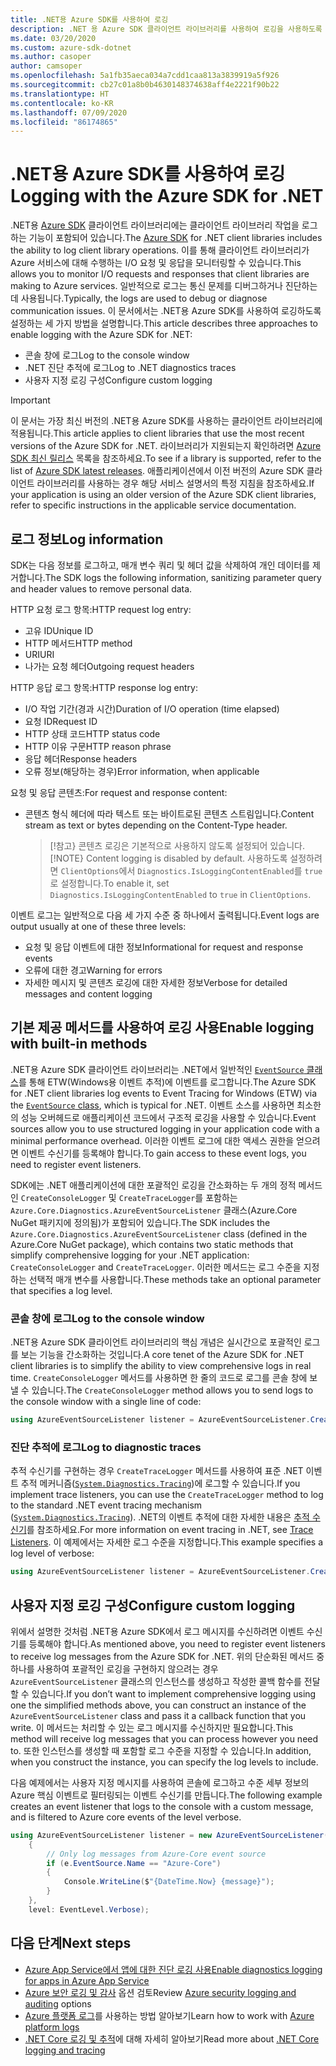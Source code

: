 ```yaml
---
title: .NET용 Azure SDK를 사용하여 로깅
description: .NET 용 Azure SDK 클라이언트 라이브러리를 사용하여 로깅을 사용하도록 설정하는 방법 알아보기
ms.date: 03/20/2020
ms.custom: azure-sdk-dotnet
ms.author: casoper
author: camsoper
ms.openlocfilehash: 5a1fb35aeca034a7cdd1caa813a3839919a5f926
ms.sourcegitcommit: cb27c01a8b0b4630148374638aff4e2221f90b22
ms.translationtype: HT
ms.contentlocale: ko-KR
ms.lasthandoff: 07/09/2020
ms.locfileid: "86174865"
---
```

# <a name="logging-with-the-azure-sdk-for-net"></a><span data-ttu-id="151ce-103">.NET용 Azure SDK를 사용하여 로깅</span><span class="sxs-lookup"><span data-stu-id="151ce-103">Logging with the Azure SDK for .NET</span></span>

<span data-ttu-id="151ce-104">.NET용 [Azure SDK](https://azure.microsoft.com/downloads/) 클라이언트 라이브러리에는 클라이언트 라이브러리 작업을 로그하는 기능이 포함되어 있습니다.</span><span class="sxs-lookup"><span data-stu-id="151ce-104">The [Azure SDK](https://azure.microsoft.com/downloads/) for .NET client libraries includes the ability to log client library operations.</span></span> <span data-ttu-id="151ce-105">이를 통해 클라이언트 라이브러리가 Azure 서비스에 대해 수행하는 I/O 요청 및 응답을 모니터링할 수 있습니다.</span><span class="sxs-lookup"><span data-stu-id="151ce-105">This allows you to monitor I/O requests and responses that client libraries are making to Azure services.</span></span> <span data-ttu-id="151ce-106">일반적으로 로그는 통신 문제를 디버그하거나 진단하는 데 사용됩니다.</span><span class="sxs-lookup"><span data-stu-id="151ce-106">Typically, the logs are used to debug or diagnose communication issues.</span></span> <span data-ttu-id="151ce-107">이 문서에서는 .NET용 Azure SDK를 사용하여 로깅하도록 설정하는 세 가지 방법을 설명합니다.</span><span class="sxs-lookup"><span data-stu-id="151ce-107">This article describes three approaches to enable logging with the Azure SDK for .NET:</span></span>

- <span data-ttu-id="151ce-108">콘솔 창에 로그</span><span class="sxs-lookup"><span data-stu-id="151ce-108">Log to the console window</span></span>
- <span data-ttu-id="151ce-109">.NET 진단 추적에 로그</span><span class="sxs-lookup"><span data-stu-id="151ce-109">Log to .NET diagnostics traces</span></span>
- <span data-ttu-id="151ce-110">사용자 지정 로깅 구성</span><span class="sxs-lookup"><span data-stu-id="151ce-110">Configure custom logging</span></span>

> [!IMPORTANT]
> <span data-ttu-id="151ce-111">이 문서는 가장 최신 버전의 .NET용 Azure SDK를 사용하는 클라이언트 라이브러리에 적용됩니다.</span><span class="sxs-lookup"><span data-stu-id="151ce-111">This article applies to client libraries that use the most recent versions of the Azure SDK for .NET.</span></span> <span data-ttu-id="151ce-112">라이브러리가 지원되는지 확인하려면 [Azure SDK 최신 릴리스](https://azure.github.io/azure-sdk/releases/latest/index.html) 목록을 참조하세요.</span><span class="sxs-lookup"><span data-stu-id="151ce-112">To see if a library is supported, refer to the list of [Azure SDK latest releases](https://azure.github.io/azure-sdk/releases/latest/index.html).</span></span> <span data-ttu-id="151ce-113">애플리케이션에서 이전 버전의 Azure SDK 클라이언트 라이브러리를 사용하는 경우 해당 서비스 설명서의 특정 지침을 참조하세요.</span><span class="sxs-lookup"><span data-stu-id="151ce-113">If your application is using an older version of the Azure SDK client libraries, refer to specific instructions in the applicable service documentation.</span></span>

## <a name="log-information"></a><span data-ttu-id="151ce-114">로그 정보</span><span class="sxs-lookup"><span data-stu-id="151ce-114">Log information</span></span>

<span data-ttu-id="151ce-115">SDK는 다음 정보를 로그하고, 매개 변수 쿼리 및 헤더 값을 삭제하여 개인 데이터를 제거합니다.</span><span class="sxs-lookup"><span data-stu-id="151ce-115">The SDK logs the following information, sanitizing parameter query and header values to remove personal data.</span></span>

<span data-ttu-id="151ce-116">HTTP 요청 로그 항목:</span><span class="sxs-lookup"><span data-stu-id="151ce-116">HTTP request log entry:</span></span>

- <span data-ttu-id="151ce-117">고유 ID</span><span class="sxs-lookup"><span data-stu-id="151ce-117">Unique ID</span></span>
- <span data-ttu-id="151ce-118">HTTP 메서드</span><span class="sxs-lookup"><span data-stu-id="151ce-118">HTTP method</span></span>
- <span data-ttu-id="151ce-119">URI</span><span class="sxs-lookup"><span data-stu-id="151ce-119">URI</span></span>
- <span data-ttu-id="151ce-120">나가는 요청 헤더</span><span class="sxs-lookup"><span data-stu-id="151ce-120">Outgoing request headers</span></span>

<span data-ttu-id="151ce-121">HTTP 응답 로그 항목:</span><span class="sxs-lookup"><span data-stu-id="151ce-121">HTTP response log entry:</span></span>

- <span data-ttu-id="151ce-122">I/O 작업 기간(경과 시간)</span><span class="sxs-lookup"><span data-stu-id="151ce-122">Duration of I/O operation (time elapsed)</span></span>
- <span data-ttu-id="151ce-123">요청 ID</span><span class="sxs-lookup"><span data-stu-id="151ce-123">Request ID</span></span>
- <span data-ttu-id="151ce-124">HTTP 상태 코드</span><span class="sxs-lookup"><span data-stu-id="151ce-124">HTTP status code</span></span>
- <span data-ttu-id="151ce-125">HTTP 이유 구문</span><span class="sxs-lookup"><span data-stu-id="151ce-125">HTTP reason phrase</span></span>
- <span data-ttu-id="151ce-126">응답 헤더</span><span class="sxs-lookup"><span data-stu-id="151ce-126">Response headers</span></span>
- <span data-ttu-id="151ce-127">오류 정보(해당하는 경우)</span><span class="sxs-lookup"><span data-stu-id="151ce-127">Error information, when applicable</span></span>

<span data-ttu-id="151ce-128">요청 및 응답 콘텐츠:</span><span class="sxs-lookup"><span data-stu-id="151ce-128">For request and response content:</span></span>

- <span data-ttu-id="151ce-129">콘텐츠 형식 헤더에 따라 텍스트 또는 바이트로된 콘텐츠 스트림입니다.</span><span class="sxs-lookup"><span data-stu-id="151ce-129">Content stream as text or bytes depending on the Content-Type header.</span></span>
     > <span data-ttu-id="151ce-130">[!참고} 콘텐츠 로깅은 기본적으로 사용하지 않도록 설정되어 있습니다.</span><span class="sxs-lookup"><span data-stu-id="151ce-130">[!NOTE} Content logging is disabled by default.</span></span> <span data-ttu-id="151ce-131">사용하도록 설정하려면 `ClientOptions`에서 `Diagnostics.IsLoggingContentEnabled`를 `true`로 설정합니다.</span><span class="sxs-lookup"><span data-stu-id="151ce-131">To enable it, set `Diagnostics.IsLoggingContentEnabled` to `true` in `ClientOptions`.</span></span>

<span data-ttu-id="151ce-132">이벤트 로그는 일반적으로 다음 세 가지 수준 중 하나에서 출력됩니다.</span><span class="sxs-lookup"><span data-stu-id="151ce-132">Event logs are output usually at one of these three levels:</span></span>

- <span data-ttu-id="151ce-133">요청 및 응답 이벤트에 대한 정보</span><span class="sxs-lookup"><span data-stu-id="151ce-133">Informational for request and response events</span></span>
- <span data-ttu-id="151ce-134">오류에 대한 경고</span><span class="sxs-lookup"><span data-stu-id="151ce-134">Warning for errors</span></span>
- <span data-ttu-id="151ce-135">자세한 메시지 및 콘텐츠 로깅에 대한 자세한 정보</span><span class="sxs-lookup"><span data-stu-id="151ce-135">Verbose for detailed messages and content logging</span></span>

## <a name="enable-logging-with-built-in-methods"></a><span data-ttu-id="151ce-136">기본 제공 메서드를 사용하여 로깅 사용</span><span class="sxs-lookup"><span data-stu-id="151ce-136">Enable logging with built-in methods</span></span>

<span data-ttu-id="151ce-137">.NET용 Azure SDK 클라이언트 라이브러리는 .NET에서 일반적인 [`EventSource` 클래스](/dotnet/api/system.diagnostics.tracing.eventsource)를 통해 ETW(Windows용 이벤트 추적)에 이벤트를 로그합니다.</span><span class="sxs-lookup"><span data-stu-id="151ce-137">The Azure SDK for .NET client libraries log events to Event Tracing for Windows (ETW) via the [`EventSource` class](/dotnet/api/system.diagnostics.tracing.eventsource), which is typical for .NET.</span></span> <span data-ttu-id="151ce-138">이벤트 소스를 사용하면 최소한의 성능 오버헤드로 애플리케이션 코드에서 구조적 로깅을 사용할 수 있습니다.</span><span class="sxs-lookup"><span data-stu-id="151ce-138">Event sources allow you to use structured logging in your application code with a minimal performance overhead.</span></span> <span data-ttu-id="151ce-139">이러한 이벤트 로그에 대한 액세스 권한을 얻으려면 이벤트 수신기를 등록해야 합니다.</span><span class="sxs-lookup"><span data-stu-id="151ce-139">To gain access to these event logs, you need to register event listeners.</span></span>

<span data-ttu-id="151ce-140">SDK에는 .NET 애플리케이션에 대한 포괄적인 로깅을 간소화하는 두 개의 정적 메서드인 `CreateConsoleLogger` 및 `CreateTraceLogger`를 포함하는 `Azure.Core.Diagnostics.AzureEventSourceListener` 클래스(Azure.Core NuGet 패키지에 정의됨)가 포함되어 있습니다.</span><span class="sxs-lookup"><span data-stu-id="151ce-140">The SDK includes the `Azure.Core.Diagnostics.AzureEventSourceListener` class (defined in the Azure.Core NuGet package), which contains two static methods that simplify comprehensive logging for your .NET application: `CreateConsoleLogger` and `CreateTraceLogger`.</span></span> <span data-ttu-id="151ce-141">이러한 메서드는 로그 수준을 지정하는 선택적 매개 변수를 사용합니다.</span><span class="sxs-lookup"><span data-stu-id="151ce-141">These methods take an optional parameter that specifies a log level.</span></span>

### <a name="log-to-the-console-window"></a><span data-ttu-id="151ce-142">콘솔 창에 로그</span><span class="sxs-lookup"><span data-stu-id="151ce-142">Log to the console window</span></span>

<span data-ttu-id="151ce-143">.NET용 Azure SDK 클라이언트 라이브러리의 핵심 개념은 실시간으로 포괄적인 로그를 보는 기능을 간소화하는 것입니다.</span><span class="sxs-lookup"><span data-stu-id="151ce-143">A core tenet of the Azure SDK for .NET client libraries is to simplify the ability to view comprehensive logs in real time.</span></span> <span data-ttu-id="151ce-144">`CreateConsoleLogger` 메서드를 사용하면 한 줄의 코드로 로그를 콘솔 창에 보낼 수 있습니다.</span><span class="sxs-lookup"><span data-stu-id="151ce-144">The `CreateConsoleLogger` method allows you to send logs to the console window with a single line of code:</span></span>

```csharp
using AzureEventSourceListener listener = AzureEventSourceListener.CreateConsoleLogger();
```

### <a name="log-to-diagnostic-traces"></a><span data-ttu-id="151ce-145">진단 추적에 로그</span><span class="sxs-lookup"><span data-stu-id="151ce-145">Log to diagnostic traces</span></span>

<span data-ttu-id="151ce-146">추적 수신기를 구현하는 경우 `CreateTraceLogger` 메서드를 사용하여 표준 .NET 이벤트 추적 메커니즘([`System.Diagnostics.Tracing`](/dotnet/api/system.diagnostics.tracing))에 로그할 수 있습니다.</span><span class="sxs-lookup"><span data-stu-id="151ce-146">If you implement trace listeners, you can use the `CreateTraceLogger` method to log to the standard .NET event tracing mechanism ([`System.Diagnostics.Tracing`](/dotnet/api/system.diagnostics.tracing)).</span></span> <span data-ttu-id="151ce-147">.NET의 이벤트 추적에 대한 자세한 내용은 [추적 수신기](/dotnet/framework/debug-trace-profile/trace-listeners)를 참조하세요.</span><span class="sxs-lookup"><span data-stu-id="151ce-147">For more information on event tracing in .NET, see [Trace Listeners](/dotnet/framework/debug-trace-profile/trace-listeners).</span></span> <span data-ttu-id="151ce-148">이 예제에서는 자세한 로그 수준을 지정합니다.</span><span class="sxs-lookup"><span data-stu-id="151ce-148">This example specifies a log level of verbose:</span></span>

```csharp
using AzureEventSourceListener listener = AzureEventSourceListener.CreateTraceLogger(EventLevel.Verbose);
```

## <a name="configure-custom-logging"></a><span data-ttu-id="151ce-149">사용자 지정 로깅 구성</span><span class="sxs-lookup"><span data-stu-id="151ce-149">Configure custom logging</span></span>

<span data-ttu-id="151ce-150">위에서 설명한 것처럼 .NET용 Azure SDK에서 로그 메시지를 수신하려면 이벤트 수신기를 등록해야 합니다.</span><span class="sxs-lookup"><span data-stu-id="151ce-150">As mentioned above, you need to register event listeners to receive log messages from the Azure SDK for .NET.</span></span> <span data-ttu-id="151ce-151">위의 단순화된 메서드 중 하나를 사용하여 포괄적인 로깅을 구현하지 않으려는 경우 `AzureEventSourceListener` 클래스의 인스턴스를 생성하고 작성한 콜백 함수를 전달할 수 있습니다.</span><span class="sxs-lookup"><span data-stu-id="151ce-151">If you don’t want to implement comprehensive logging using one the simplified methods above, you can construct an instance of the `AzureEventSourceListener` class and pass it a callback function that you write.</span></span> <span data-ttu-id="151ce-152">이 메서드는 처리할 수 있는 로그 메시지를 수신하지만 필요합니다.</span><span class="sxs-lookup"><span data-stu-id="151ce-152">This method will receive log messages that you can process however you need to.</span></span> <span data-ttu-id="151ce-153">또한 인스턴스를 생성할 때 포함할 로그 수준을 지정할 수 있습니다.</span><span class="sxs-lookup"><span data-stu-id="151ce-153">In addition, when you construct the instance, you can specify the log levels to include.</span></span>

<span data-ttu-id="151ce-154">다음 예제에서는 사용자 지정 메시지를 사용하여 콘솔에 로그하고 수준 세부 정보의 Azure 핵심 이벤트로 필터링되는 이벤트 수신기를 만듭니다.</span><span class="sxs-lookup"><span data-stu-id="151ce-154">The following example creates an event listener that logs to the console with a custom message, and is filtered to Azure core events of the level verbose.</span></span>

```csharp
using AzureEventSourceListener listener = new AzureEventSourceListener((e, message) =>
    {
        // Only log messages from Azure-Core event source
        if (e.EventSource.Name == "Azure-Core")
        {
            Console.WriteLine($"{DateTime.Now} {message}");
        }
    },
    level: EventLevel.Verbose);
```

## <a name="next-steps"></a><span data-ttu-id="151ce-155">다음 단계</span><span class="sxs-lookup"><span data-stu-id="151ce-155">Next steps</span></span>

- [<span data-ttu-id="151ce-156">Azure App Service에서 앱에 대한 진단 로깅 사용</span><span class="sxs-lookup"><span data-stu-id="151ce-156">Enable diagnostics logging for apps in Azure App Service</span></span>](/azure/app-service/troubleshoot-diagnostic-logs)
- <span data-ttu-id="151ce-157">[Azure 보안 로깅 및 감사](/azure/security/fundamentals/log-audit) 옵션 검토</span><span class="sxs-lookup"><span data-stu-id="151ce-157">Review [Azure security logging and auditing](/azure/security/fundamentals/log-audit) options</span></span>
- <span data-ttu-id="151ce-158">[Azure 플랫폼 로그](/azure/azure-monitor/platform/platform-logs-overview)를 사용하는 방법 알아보기</span><span class="sxs-lookup"><span data-stu-id="151ce-158">Learn how to work with [Azure platform logs](/azure/azure-monitor/platform/platform-logs-overview)</span></span>
- <span data-ttu-id="151ce-159">[.NET Core 로깅 및 추적](/dotnet/core/diagnostics/logging-tracing)에 대해 자세히 알아보기</span><span class="sxs-lookup"><span data-stu-id="151ce-159">Read more about [.NET Core logging and tracing](/dotnet/core/diagnostics/logging-tracing)</span></span>
